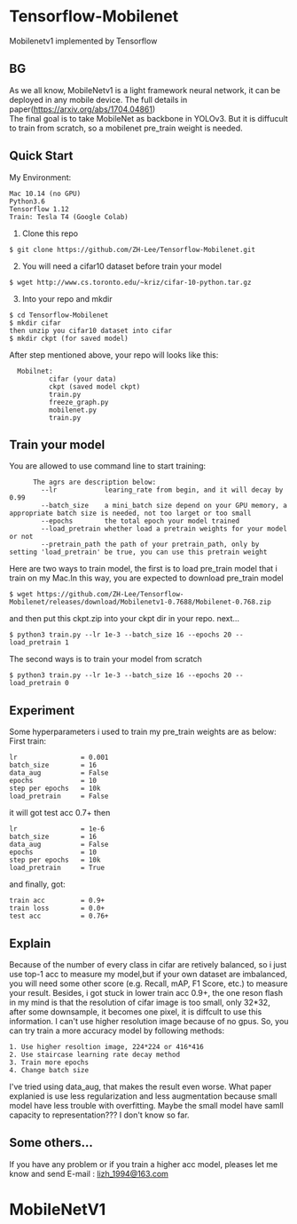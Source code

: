 # Tensorflow-Mobilenet
Mobilenetv1 implemented by Tensorflow

## BG  
As we all know, MobileNetv1 is a light framework neural network, it can be deployed in any mobile device. The full details in paper(https://arxiv.org/abs/1704.04861)  
The final goal is to take MobileNet as backbone in YOLOv3. But it is diffucult to train from scratch, so a mobilenet pre_train weight is needed.  

## Quick Start  
My Environment:
```
Mac 10.14 (no GPU)
Python3.6
Tensorflow 1.12
Train: Tesla T4 (Google Colab)
```

1. Clone this repo  
```
$ git clone https://github.com/ZH-Lee/Tensorflow-Mobilenet.git
```
2. You will need a cifar10 dataset before train your model
```
$ wget http://www.cs.toronto.edu/~kriz/cifar-10-python.tar.gz
```
3. Into your repo and mkdir
```
$ cd Tensorflow-Mobilenet
$ mkdir cifar
then unzip you cifar10 dataset into cifar
$ mkdir ckpt (for saved model)

```
After step mentioned above, your repo will looks like this:  
```
  Mobilnet:
          cifar (your data)
          ckpt (saved model ckpt)
          train.py
          freeze_graph.py
          mobilenet.py
          train.py
```
## Train your model  
You are allowed to use command line to start training:
```
      The agrs are description below:
        --lr            learing_rate from begin, and it will decay by 0.99
        --batch_size    a mini_batch size depend on your GPU memory, a appropriate batch size is needed, not too larget or too small
        --epochs        the total epoch your model trained
        --load_pretrain whether load a pretrain weights for your model or not
        --pretrain_path the path of your pretrain_path, only by setting 'load_pretrain' be true, you can use this pretrain weight
```
Here are two ways to train model, the first is to load pre_train model that i train on my Mac.In this way, you are expected to download pre_train model
```
$ wget https://github.com/ZH-Lee/Tensorflow-Mobilenet/releases/download/Mobilenetv1-0.7688/Mobilenet-0.768.zip
```
and then put this ckpt.zip into your ckpt dir in your repo.
next...
```
$ python3 train.py --lr 1e-3 --batch_size 16 --epochs 20 --load_pretrain 1
```

The second ways is to train your model from scratch
```
$ python3 train.py --lr 1e-3 --batch_size 16 --epochs 20 --load_pretrain 0
```
## Experiment
Some hyperparameters i used to train my pre_train weights are as below:
First train:
```
lr                = 0.001
batch_size        = 16
data_aug          = False
epochs            = 10
step per epochs   = 10k
load_pretrain     = False
```
it will got test acc 0.7+
then 
```
lr                = 1e-6
batch_size        = 16
data_aug          = False
epochs            = 10
step per epochs   = 10k
load_pretrain     = True
```
and finally, got:
```
train acc         = 0.9+
train loss        = 0.0+
test acc          = 0.76+
```
## Explain
Because of the number of every class in cifar are retively balanced, so i just use top-1 acc to measure my model,but if your own dataset are imbalanced, you will need some other score (e.g. Recall, mAP, F1 Score, etc.) to measure your result. Besides, i got stuck in lower train acc 0.9+, the one reson flash in my mind is that the resolution of cifar image is too small, only 32*32, after some downsample, it becomes one pixel, it is diffcult to use this information. I can't use higher resolution image because of no gpus. So, you can try train a more accuracy model by following methods:
```
1. Use higher resoltion image, 224*224 or 416*416
2. Use staircase learning rate decay method
3. Train more epochs
4. Change batch size
```
I've tried using data_aug, that makes the result even worse.
What paper explanied is use less regularization and less augmentation because small model have less trouble with overfitting. Maybe the small model have samll capacity to representation??? I don't know so far.

## Some others...
If you have any problem or if you train a higher acc model, pleases let me know and send E-mail : lizh_1994@163.com 
# MobileNetV1
